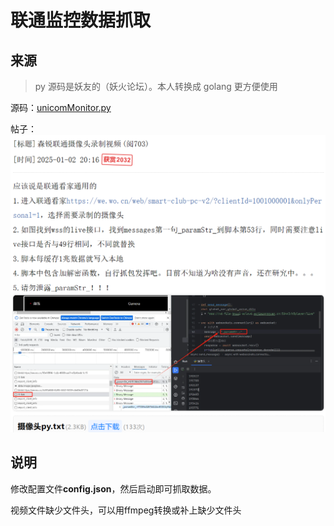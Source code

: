 # 联通监控数据抓取

## 来源

> py 源码是妖友的（妖火论坛）。本人转换成 golang 更方便使用

源码：[unicomMonitor.py](back/unicomMonitor.py)

帖子：![unicomMonitor.png](back/unicomMonitor.png)

## 说明

修改配置文件**config.json**，然后启动即可抓取数据。

视频文件缺少文件头，可以用ffmpeg转换或补上缺少文件头
